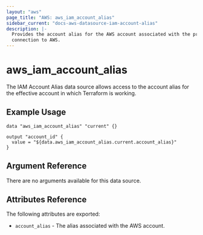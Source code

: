 ```yaml
---
layout: "aws"
page_title: "AWS: aws_iam_account_alias"
sidebar_current: "docs-aws-datasource-iam-account-alias"
description: |-
  Provides the account alias for the AWS account associated with the provider
  connection to AWS.
---
```


# aws\_iam\_account\_alias

The IAM Account Alias data source allows access to the account alias
for the effective account in which Terraform is working.

## Example Usage

```hcl
data "aws_iam_account_alias" "current" {}

output "account_id" {
  value = "${data.aws_iam_account_alias.current.account_alias}"
}
```

## Argument Reference

There are no arguments available for this data source.

## Attributes Reference

The following attributes are exported:

* `account_alias` - The alias associated with the AWS account.
